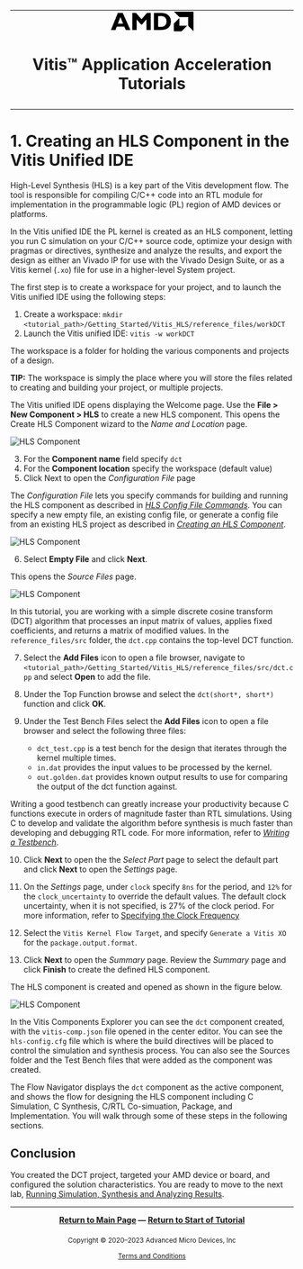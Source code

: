 <table class="sphinxhide" width="100%">
 <tr>
   <td align="center"><img src="https://raw.githubusercontent.com/Xilinx/Image-Collateral/main/xilinx-logo.png" width="30%"/><h1>Vitis™ Application Acceleration Tutorials</h1>

   </td>
 </tr>
 <tr>
 <td>
 </td>
 </tr>
</table>

<!-- 
#/*
# Copyright (C) 2023, Advanced Micro Devices, Inc. All rights reserved.
# SPDX-License-Identifier: X11
#*/
-->

# 1. Creating an HLS Component in the Vitis Unified IDE

High-Level Synthesis (HLS) is a key part of the Vitis development flow. The tool is responsible for compiling C/C++ code into an RTL module for implementation in the programmable logic (PL) region of AMD devices or platforms. 

In the Vitis unified IDE the PL kernel is created as an HLS component, letting you run C simulation on your C/C++ source code, optimize your design with pragmas or directives, synthesize and analyze the results, and export the design as either an Vivado IP for use with the Vivado Design Suite, or as a Vitis kernel (`.xo`) file for use in a higher-level System project. 

The first step is to create a workspace for your project, and to launch the Vitis unified IDE using the following steps: 

1. Create a workspace: `mkdir <tutorial_path>/Getting_Started/Vitis_HLS/reference_files/workDCT`
2. Launch the Vitis unified IDE: `vitis -w workDCT`

The workspace is a folder for holding the various components and projects of a design. 

**TIP:** The workspace is simply the place where you will store the files related to creating and building your project, or multiple projects. 

The Vitis unified IDE opens displaying the Welcome page. Use the **File > New Component > HLS** to create a new HLS component. This opens the Create HLS Component wizard to the *Name and Location* page. 

 ![HLS Component](./images/unified-hls-component1.png)

3. For the **Component name** field specify `dct`
4. For the **Component location** specify the workspace (default value)
5. Click Next to open the *Configuration File* page

The *Configuration File* lets you specify commands for building and running the HLS component as described in [*HLS Config File Commands*](https://docs.xilinx.com/access/sources/dita/topic?Doc_Version=2023.2%20English&url=ug1399-vitis-hls&resourceid=azw1690243984459). You can specify a new empty file, an existing config file, or generate a config file from an existing HLS project as described in [*Creating an HLS Component*](https://docs.xilinx.com/access/sources/dita/topic?Doc_Version=2023.2%20English&url=ug1399-vitis-hls&resourceid=yzz1661583719823).

 ![HLS Component](./images/unified-hls-component2.png)

6.  Select **Empty File** and click **Next**. 

This opens the *Source Files* page. 

 ![HLS Component](./images/unified-hls-component3.png)

In this tutorial, you are working with a simple discrete cosine transform (DCT) algorithm that processes an input matrix of values, applies fixed coefficients, and returns a matrix of modified values. In the `reference_files/src` folder, the `dct.cpp` contains the top-level DCT function.

7.  Select the **Add Files** icon to open a file browser, navigate to `<tutorial_path>/Getting_Started/Vitis_HLS/reference_files/src/dct.cpp` and select **Open** to add the file. 

8.  Under the Top Function browse and select the `dct(short*, short*)` function and click **OK**.  

9. Under the Test Bench Files select the **Add Files** icon to open a file browser and select the following three files: 
      * `dct_test.cpp` is a test bench for the design that iterates through the kernel multiple times. 
      * `in.dat` provides the input values to be processed by the kernel. 
      * `out.golden.dat` provides known output results to use for comparing the output of the dct function against.

Writing a good testbench can greatly increase your productivity because C functions execute in orders of magnitude faster than RTL simulations. Using C to develop and validate the algorithm before synthesis is much faster than developing and debugging RTL code. For more information, refer to [*Writing a Testbench*](https://docs.xilinx.com/access/sources/dita/topic?Doc_Version=2023.2%20English&url=ug1399-vitis-hls&resourceid=sav1584759936384).

10. Click **Next** to open the the *Select Part* page to select the default part and click **Next** to open the *Settings* page. 

11.  On the *Settings* page, under `clock` specify `8ns` for the period, and `12%` for the `clock_uncertainty` to override the default values. The default clock uncertainty, when it is not specified, is 27% of the clock period. For more information, refer to [Specifying the Clock Frequency](https://docs.xilinx.com/access/sources/dita/topic?Doc_Version=2023.2%20English&url=ug1399-vitis-hls&resourceid=ycw1585572210561)
 
12.  Select the `Vitis Kernel Flow Target`, and specify `Generate a Vitis XO` for the `package.output.format`. 

13. Click **Next** to open the *Summary* page. Review the *Summary* page and click **Finish** to create the defined HLS component.

The HLS component is created and opened as shown in the figure below.

 ![HLS Component](./images/unified-hls-component4.png)

 In the Vitis Components Explorer you can see the `dct` component created, with the `vitis-comp.json` file opened in the center editor. You can see the `hls-config.cfg` file which is where the build directives will be placed to control the simulation and synthesis process. You can also see the Sources folder and the Test Bench files that were added as the component was created. 

The Flow Navigator displays the `dct` component as the active component, and shows the flow for designing the HLS component including C Simulation, C Synthesis, C/RTL Co-simuation, Package, and Implementation. You will walk through some of these steps in the following sections. 

## Conclusion

You created the DCT project, targeted your AMD device or board, and configured the solution characteristics. You are ready to move to the next lab, [Running Simulation, Synthesis and Analyzing Results](./unified-synth_and_analysis.md).
</br>
<hr/>
<p align="center" class="sphinxhide"><b><a href="/README.md">Return to Main Page</a> — <a href="./README.md">Return to Start of Tutorial</a></b></p>


<p class="sphinxhide" align="center"><sub>Copyright © 2020–2023 Advanced Micro Devices, Inc</sub></p>

<p class="sphinxhide" align="center"><sup><a href="https://www.amd.com/en/corporate/copyright">Terms and Conditions</a></sup></p>

